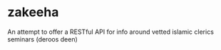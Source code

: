 # zakeeha
An attempt to offer a RESTful API for info around vetted islamic clerics seminars (deroos deen)
